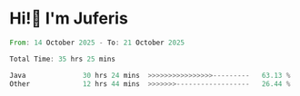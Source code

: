 # Hi!👋 I'm Juferis

<!--START_SECTION:waka-->

```rust
From: 14 October 2025 - To: 21 October 2025

Total Time: 35 hrs 25 mins

Java              30 hrs 24 mins  >>>>>>>>>>>>>>>>---------   63.13 %
Other             12 hrs 44 mins  >>>>>>>------------------   26.44 %
```

<!--END_SECTION:waka-->
